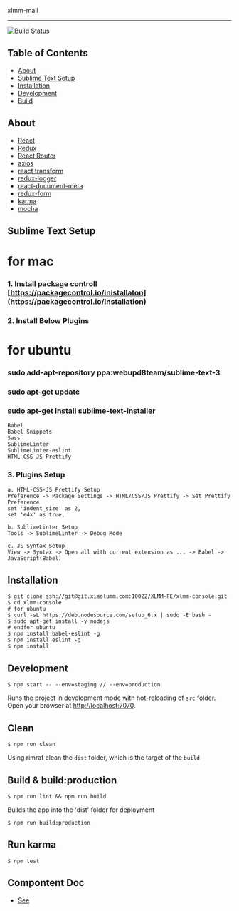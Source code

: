xlmm-mall
_______________________

[![Build Status](http://git.xiaolumm.com:8000/api/badges/XLMM-FE/xlmm-console/status.svg)](http://git.xiaolumm.com:8000/XLMM-FE/xlmm-console)

## Table of Contents

- [About](#about)
- [Sublime Text Setup](#about)
- [Installation](#installation)
- [Development](#development)
- [Build](#build--buildproduction)

## About
- [React](https://github.com/facebook/react)
- [Redux](https://github.com/gaearon/redux)
- [React Router](https://github.com/rackt/react-router)
- [axios](https://github.com/mzabriskie/axios)
- [react transform](https://github.com/gaearon/react-transform)
- [redux-logger](https://github.com/fcomb/redux-logger)
- [react-document-meta](https://github.com/kodyl/react-document-meta)
- [redux-form](https://github.com/erikras/redux-form)
- [karma](https://github.com/karma-runner/karma)
- [mocha](https://github.com/mochajs/mocha)

## Sublime Text Setup
# for mac
### 1. Install package controll [https://packagecontrol.io/inistallaton](https://packagecontrol.io/installation)
### 2. Install Below Plugins
# for ubuntu
### sudo add-apt-repository ppa:webupd8team/sublime-text-3
### sudo apt-get update
### sudo apt-get install sublime-text-installer
```
Babel
Babel Snippets
Sass
SublimeLinter
SublimeLinter-eslint
HTML-CSS-JS Prettify
```
### 3. Plugins Setup
```text
a. HTML-CSS-JS Prettify Setup
Preference -> Package Settings -> HTML/CSS/JS Prettify -> Set Prettify Preference
set 'indent_size' as 2,
set 'e4x' as true,

b. SublimeLinter Setup
Tools -> SublimeLinter -> Debug Mode

c. JS Syntax Setup
View -> Syntax -> Open all with current extension as ... -> Babel -> JavaScript(Babel)
```
## Installation
```shell
$ git clone ssh://git@git.xiaolumm.com:10022/XLMM-FE/xlmm-console.git
$ cd xlmm-console
# for ubuntu
$ curl -sL https://deb.nodesource.com/setup_6.x | sudo -E bash -
$ sudo apt-get install -y nodejs
# endfor ubuntu
$ npm install babel-eslint -g
$ npm install eslint -g
$ npm install
```

## Development
```
$ npm start -- --env=staging // --env=production
```
Runs the project in development mode with hot-reloading of `src` folder.
Open your browser at [http://localhost:7070](http://localhost:7070).

## Clean
```
$ npm run clean
```
Using rimraf clean the `dist` folder, which is the target of the `build`

## Build & build:production
```
$ npm run lint && npm run build
```
Builds the app into the 'dist' folder for deployment
```
$ npm run build:production
```
## Run karma
```
$ npm test
```

## Compontent Doc
- [See](http://ant.design/docs/react/introduce)
